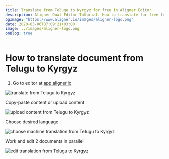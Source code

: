 ```yaml
---
title: Translate from Telugu to Kyrgyz for free in Aligner Editor
description: Aligner Dual Editor Tutorial. How to translate for free from Telugu to Kyrgyz. Aligner is multilingual document management platform. 
ogImage: "https://www.aligner.io/images/aligner-logo.png"
date: 2020-05-06T07:09:21+03:00
image: ../images/aligner-logo.png
onBlog: true
---
```


# How to translate document from Telugu to Kyrgyz

1. Go to editor at [app.aligner.io](https://app.aligner.io "Aligner App web page")

![translate from Telugu to Kyrgyz](../aligner-blank-editor.png "translate from Telugu to Kyrgyz")

Copy-paste content or upload content

![upload content from Telugu to Kyrgyz](../aligner-uploaded-document.png "upload content from Telugu to Kyrgyz")

Choose desired language

![choose machine translation from Telugu to Kyrgyz](../aligner-language-dropdown.png "choose machine translation from Telugu to Kyrgyz")

Work and edit 2 documents in parallel

![edit translation from Telugu to Kyrgyz](../aligner-double-sitded-editor.png "edit translation from Telugu to Kyrgyz")

